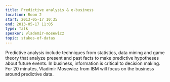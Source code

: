 ```yaml
---
title: Predictive analysis & e-business
location: Room 2
start: 2013-05-17 10:35
end: 2013-05-17 11:05
type: Talk
speaker: vlademir-mosewicz
topic: stakes-of-datas
---
```


Predictive analysis include techniques from statistics, data mining and game theory that analyze present and past facts to make predictive hypotheses about future events. In business, information is critical to decision making. For 20 minutes, Vladimir Mosewicz from IBM will focus on the business around predictive data.